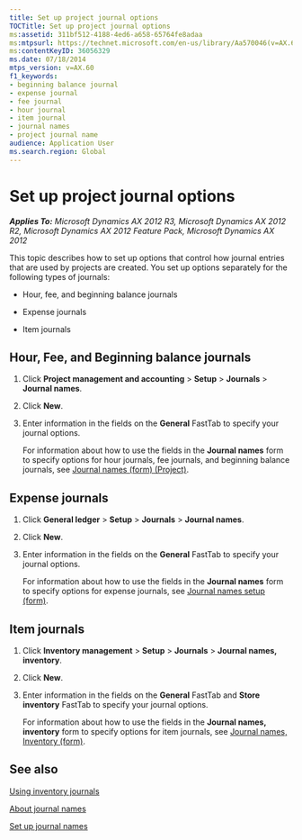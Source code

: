 ```yaml
---
title: Set up project journal options
TOCTitle: Set up project journal options
ms:assetid: 311bf512-4188-4ed6-a658-65764fe8adaa
ms:mtpsurl: https://technet.microsoft.com/en-us/library/Aa570046(v=AX.60)
ms:contentKeyID: 36056329
ms.date: 07/18/2014
mtps_version: v=AX.60
f1_keywords:
- beginning balance journal
- expense journal
- fee journal
- hour journal
- item journal
- journal names
- project journal name
audience: Application User
ms.search.region: Global
---
```


# Set up project journal options 


_**Applies To:** Microsoft Dynamics AX 2012 R3, Microsoft Dynamics AX 2012 R2, Microsoft Dynamics AX 2012 Feature Pack, Microsoft Dynamics AX 2012_

This topic describes how to set up options that control how journal entries that are used by projects are created. You set up options separately for the following types of journals:

  - Hour, fee, and beginning balance journals

  - Expense journals

  - Item journals

## Hour, Fee, and Beginning balance journals

1.  Click **Project management and accounting** \> **Setup** \> **Journals** \> **Journal names**.

2.  Click **New**.

3.  Enter information in the fields on the **General** FastTab to specify your journal options.
    
    For information about how to use the fields in the **Journal names** form to specify options for hour journals, fee journals, and beginning balance journals, see [Journal names (form) (Project)](https://technet.microsoft.com/en-us/library/aa617509\(v=ax.60\)).

## Expense journals

1.  Click **General ledger** \> **Setup** \> **Journals** \> **Journal names**.

2.  Click **New**.

3.  Enter information in the fields on the **General** FastTab to specify your journal options.
    
    For information about how to use the fields in the **Journal names** form to specify options for expense journals, see [Journal names setup (form)](https://technet.microsoft.com/en-us/library/aa552517\(v=ax.60\)).

## Item journals

1.  Click **Inventory management** \> **Setup** \> **Journals** \> **Journal names, inventory**.

2.  Click **New**.

3.  Enter information in the fields on the **General** FastTab and **Store inventory** FastTab to specify your journal options.
    
    For information about how to use the fields in the **Journal names, inventory** form to specify options for item journals, see [Journal names, Inventory (form)](https://technet.microsoft.com/en-us/library/aa552692\(v=ax.60\)).

## See also

[Using inventory journals](using-inventory-journals.md)

[About journal names](about-journal-names.md)

[Set up journal names](set-up-journal-names.md)

  



